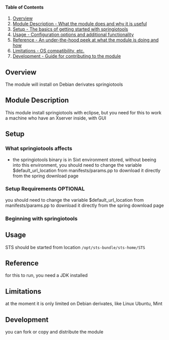 #### Table of Contents

1. [Overview](#overview)
2. [Module Description - What the module does and why it is useful](#module-description)
3. [Setup - The basics of getting started with springiotools](#setup)
4. [Usage - Configuration options and additional functionality](#usage)
5. [Reference - An under-the-hood peek at what the module is doing and how](#reference)
5. [Limitations - OS compatibility, etc.](#limitations)
6. [Development - Guide for contributing to the module](#development)

## Overview

The module will install on Debian derivates springiotools 

## Module Description

This module install springiotools with eclipse, but you need for this to work a machine who have an Xserver inside, with GUI 

## Setup

### What springiotools affects

* the springiotools binary is in Sixt environment stored, without beeing into this environment, 
you should need to change the variable  $default_url_location from manifests/params.pp to download it directly from the spring download page  

### Setup Requirements **OPTIONAL**

you should need to change the variable  $default_url_location from manifests/params.pp to download it directly from the spring download page  

### Beginning with springiotools

## Usage

STS should be started from location `/opt/sts-bundle/sts-home/STS`

## Reference

for this to run, you need a JDK installed

## Limitations

at the moment it is only limited on Debian derivates, like Linux Ubuntu, Mint 

## Development

you can fork or copy and distribute the module 

